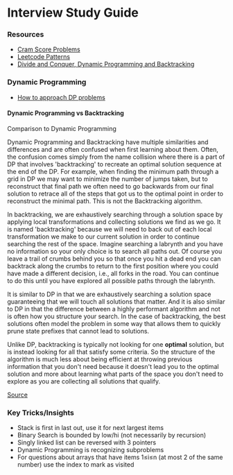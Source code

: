 # Interview Study Guide

### Resources

- [Cram Score Problems](https://jeremyaguilon.me/blog/ranking_interview_questions_by_cram_score)  
- [Leetcode Patterns](https://medium.com/leetcode-patterns)  
- [Divide and Conquer, Dynamic Programming and Backtracking](https://medium.com/algorithms-and-leetcode/note-for-divide-and-conquer-algorithms-c8bcffcd4440)

### Dynamic Programming
- [How to approach DP problems](https://leetcode.com/problems/house-robber/discuss/156523/From-good-to-great.-How-to-approach-most-of-DP-problems.)

#### Dynamic Programming vs Backtracking

Comparison to Dynamic Programming

Dynamic Programming and Backtracking have multiple similarities and differences and are often confused when first learning about them. Often, the confusion comes simply from the name collision where there is a part of DP that involves 'backtracking' to recreate an optimal solution sequence at the end of the DP. For example, when finding the minimum path through a grid in DP we may want to minimize the number of jumps taken, but to reconstruct that final path we often need to go backwards from our final solution to retrace all of the steps that got us to the optimal point in order to reconstruct the minimal path. This is not the Backtracking algorithm.

In backtracking, we are exhaustively searching through a solution space by applying local transformations and collecting solutions we find as we go. It is named 'backtracking' because we will need to back out of each local transformation we make to our current solution in order to continue searching the rest of the space. Imagine searching a labrynth and you have no information so your only choice is to search all paths out. Of course you leave a trail of crumbs behind you so that once you hit a dead end you can backtrack along the crumbs to return to the first position where you could have made a different decision, i.e., all forks in the road. You can continue to do this until you have explored all possible paths through the labrynth.

It is similar to DP in that we are exhaustively searching a solution space guaranteeing that we will touch all solutions that matter. And it is also similar to DP in that the difference between a highly performant algorithm and not is often how you structure your search. In the case of backtracking, the best solutions often model the problem in some way that allows them to quickly prune state prefixes that cannot lead to solutions.

Unlike DP, backtracking is typically not looking for one **optimal** solution, but is instead looking for all that satisfy some criteria. So the structure of the algorithm is much less about being efficient at throwing previous information that you don't need because it doesn't lead you to the optimal solution and more about learning what parts of the space you don't need to explore as you are collecting all solutions that qualify.

[Source](https://guides.codepath.com/compsci/Backtracking#glossary)

### Key Tricks/Insights

- Stack is first in last out, use it for next largest items  
- Binary Search is bounded by low/hi (not necessarily by recursion)  
- Singly linked list can be reversed with 3 pointers  
- Dynamic Programming is recognizing subproblems  
- For questions about arrays that have items 1≤i≤n (at most 2 of the same number) use the index to mark as visited
